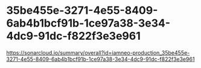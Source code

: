 # 35be455e-3271-4e55-8409-6ab4b1bcf91b-1ce97a38-3e34-4dc9-91dc-f822f3e3e961
https://sonarcloud.io/summary/overall?id=iamneo-production_35be455e-3271-4e55-8409-6ab4b1bcf91b-1ce97a38-3e34-4dc9-91dc-f822f3e3e961
